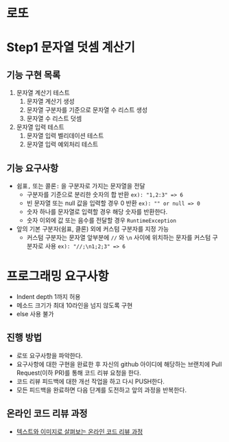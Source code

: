 # 로또

# Step1 문자열 덧셈 계산기

## 기능 구현 목록

1. 문자열 계산기 테스트
    1. 문자열 계산기 생성
    2. 문자열 구분자를 기준으로 문자열 수 리스트 생성
    3. 문자열 수 리스트 덧셈
2. 문자열 입력 테스트
    1. 문자열 입력 벨리데이션 테스트
    2. 문자열 입력 예외처리 테스트

## 기능 요구사항

* 쉼표`,` 또는 콜론`:` 을 구분자로 가지는 문자열을 전달
    + 구분자를 기준으로 분리한 숫자의 합 반환 `ex): "1,2:3" => 6`
    + 빈 문자열 또는 null 값을 입력할 경우 0 반환 `ex): "" or null => 0`
    + 숫자 하나를 문자열로 입력할 경우 해당 숫자를 반환한다.
    + 숫자 이외에 값 또는 음수를 전달할 경우 `RuntimeException`
* 앞의 기본 구분자(쉼표, 클론) 외에 커스텀 구분자를 지정 가능
    + 커스텀 구분자는 문자열 앞부분에 `//` 와 `\n` 사이에 위치하는 문자를 커스텀 구분자로 사용 `ex): "//;\n1;2;3" => 6`
    

# 프로그래밍 요구사항

* Indent depth 1까지 허용
* 메소드 크기가 최대 10라인을 넘지 않도록 구현
* else 사용 불가


## 진행 방법
* 로또 요구사항을 파악한다.
* 요구사항에 대한 구현을 완료한 후 자신의 github 아이디에 해당하는 브랜치에 Pull Request(이하 PR)를 통해 코드 리뷰 요청을 한다.
* 코드 리뷰 피드백에 대한 개선 작업을 하고 다시 PUSH한다.
* 모든 피드백을 완료하면 다음 단계를 도전하고 앞의 과정을 반복한다.

## 온라인 코드 리뷰 과정
* [텍스트와 이미지로 살펴보는 온라인 코드 리뷰 과정](https://github.com/next-step/nextstep-docs/tree/master/codereview)
